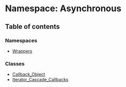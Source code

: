 # Namespace: Asynchronous

## Table of contents

### Namespaces

- [Wrappers](Asynchronous.Wrappers.md)

### Classes

- [Callback\_Object](../classes/Asynchronous.Callback_Object.md)
- [Iterator\_Cascade\_Callbacks](../classes/Asynchronous.Iterator_Cascade_Callbacks.md)
